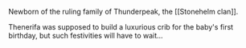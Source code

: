 Newborn of the ruling family of Thunderpeak, the [[Stonehelm clan]]. 

Thenerifa was supposed to build a luxurious crib for the baby's first birthday, but such festivities will have to wait...